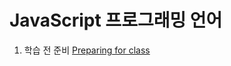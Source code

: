 # JavaScript 프로그래밍 언어

1. 학습 전 준비 [Preparing for class](https://yamoo9.github.io/preparing-for-class/)